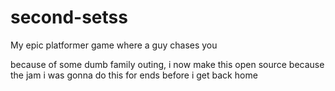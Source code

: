 # second-setss
My epic platformer game where a guy chases you

because of some dumb family outing, i now make this open source because the jam i was gonna do this for ends before i get back home
